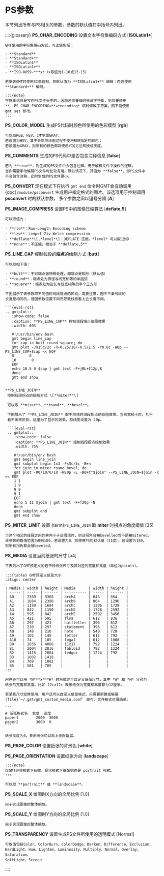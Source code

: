 # PS参数

本节列出所有与PS相关的参数，参数的默认值在中括号内列出。

::::{glossary}
**PS_CHAR_ENCODING**
    设置文本字符集编码方式 \[**ISOLatin1+**\]

    GMT使用的字符集编码方式。可选值包括：

    - **Standard**
    - **Standard+**
    - **ISOLatin1**
    - **ISOLatin1+**
    - **ISO-8859-***x*（x取值为1-10或13-15）

    若安装GMT时使用SI单位制，则默认值为 **ISOLatin1+** 编码；否则使用 **Standard+** 编码。

    :::{note}
    字符集信息是写在PS文件头中的，因而若需要临时修改字符集，则需要使用
    **--PS_CHAR_ENCODING=**=*encoding* 临时修改字符集，而不能使用
    gmt set 修改。
    :::

**PS_COLOR_MODEL**
    生成PS代码时颜色所使用的色彩模型 \[**rgb**\]

    可以取RGB、HSV、CMYK或GRAY。
    若设置为HSV，其不会影响绘图过程中使用RGB指定的颜色；
    若设置为GRAY，则所有的颜色都将使用YIQ方法转换成灰度。

**PS_COMMENTS**
    生成的PS代码中是否包含注释信息 \[**false**\]

    若为 **true**，则生成的PS文件中会包含注释，用于解释文件中操作的逻辑，
    当你需要手动编辑PS文件时比较有用。默认情况下，其值为 **false**，即PS文件中
    不会包含注释，此时生成的PS文件更小。

**PS_CONVERT**
    现在模式下在执行 `gmt end` 命令时GMT会自动调用 {doc}`/module/psconvert`
    生成用户指定格式的图片。该选项用于控制调用 **psconvert** 时的默认参数，
    多个参数之间以逗号分隔 \[**A**\]

**PS_IMAGE_COMPRESS**
    设置PS中的图像压缩算法 \[**deflate,5**\]

    可以取值为：

    - **rle**：Run-Length Encoding scheme
    - **lzw**：Lempel-Ziv-Welch compression
    - **deflate**\[,*level*\]：DEFLATE 压缩，*level* 可以取1到9
    - **none**：不压缩，相当于 **deflate,5**

**PS_LINE_CAP**
    控制线段的**端点**的绘制方式 \[**butt**\]

    可以取如下值：

    - **butt**：不对端点做特殊处理，即端点是矩形（默认值）
    - **round**：端点处为直径与线宽相等的半圆弧
    - **square**：端点处为边长与线宽相等的半个正方形

    下图展示了该参数取不同值时线段端点的区别。需要注意，图中三条线段的
    长度是相同的，但因参数设置不同而导致线段看上去长度不同。

    ```{eval-rst}
    .. gmtplot::
       :show-code: false
       :caption: **PS_LINE_CAP** 控制线段端点绘图效果
       :width: 60%

       #!/usr/bin/env bash
       gmt begin line_cap
       for cap in butt round square; do
       gmt plot -JX15c/2c -R-0.25/16/-0.5/1.5 -Y0.8c -W8p --PS_LINE_CAP=$cap << EOF
       0       0
       10       0
       EOF
       echo 10.5 0 $cap | gmt text -F+jML+f12p,8
       done
       gmt end show
   ```

**PS_LINE_JOIN**
    控制线段拐点的绘制方式 \[**miter**\]

    可以取 **miter**、**round**、**bevel**。

    下图展示了 **PS_LINE_JOIN** 取不同值时线段拐点的绘图效果。当线宽较小时，几乎
    看不出来区别，这里为了显示的效果，将线宽设置为 20p。

    ```{eval-rst}
    .. gmtplot::
       :show-code: false
       :caption: **PS_LINE_JOIN** 控制线段拐点绘制效果
       :width: 75%

       #!/usr/bin/env bash
       gmt begin line_join
       gmt subplot begin 1x3 -Fs5c/5c -B+n
       for join in miter round bevel; do
       gmt plot -R0/10/0/10 -W20p -L -B0+t"$join" --PS_LINE_JOIN=$join -c << EOF
       1 1
       1 9
       9 9
       9 1
       EOF
       echo 5 11 $join | gmt text -F+f20p -N
       done
       gmt subplot end
       gmt end show
   ```

**PS_MITER_LIMIT**
    设置 {term}`PS_LINE_JOIN` 取 **miter** 时拐点的角度阈值 \[35\]

    当两个相交的线段之间的夹角小于该阈值时，则该拐角会被bevelled而不是被mitered。
    该参数的取值范围为0到180。若设置为0，则使用PS的默认值（11度），若设置为180，
    则所有拐角都会被beveled。

**PS_MEDIA**
    设置当前纸张的尺寸 \[a4\]

    下表列出了GMT预定义的若干种纸张尺寸及其对应的宽度和高度（单位为points）。

    :::{table} GMT预定义纸张大小
    :align: center

    | Media | width | height | Media      | width | height |
    | ----- | ----- | ------ | ---------- | ----- | ------ |
    | A0    | 2380  | 3368   | archA      | 648   | 864    |
    | A1    | 1684  | 2380   | archB      | 864   | 1296   |
    | A2    | 1190  | 1684   | archC      | 1296  | 1728   |
    | A3    | 842   | 1190   | archD      | 1728  | 2592   |
    | A4    | 595   | 842    | archE      | 2592  | 3456   |
    | A5    | 421   | 595    | flsa       | 612   | 936    |
    | A6    | 297   | 421    | halfletter | 396   | 612    |
    | A7    | 210   | 297    | statement  | 396   | 612    |
    | A8    | 148   | 210    | note       | 540   | 720    |
    | A9    | 105   | 148    | letter     | 612   | 792    |
    | A10   | 74    | 105    | legal      | 612   | 1008   |
    | B0    | 2836  | 4008   | 11x17      | 792   | 1224   |
    | B1    | 2004  | 2836   | tabloid    | 792   | 1224   |
    | B2    | 1418  | 2004   | ledger     | 1224  | 792    |
    | B3    | 1002  | 1418   |            |       |        |
    | B4    | 709   | 1002   |            |       |        |
    | B5    | 501   | 709    |            |       |        |
    :::

    用户还可以用 *W***x***H* 的格式完全自定义纸张尺寸，其中 *W* 和 *H* 分别为
    纸张的宽度和高度。比如 12cx12c 表示纸张为宽度和高度都为12厘米。

    若某些尺寸经常使用，用户还可以自定义纸张格式，只需要新建或编辑
    {file}`~/.gmt/gmt_custom_media.conf` 即可，文件格式也很简单:

    ```
    # 纸张格式名  宽度  高度
    paper1        2000  3000
    paper2        3000  0
    ```

    纸张高度为0，表示纸张可以向上无限延展。

**PS_PAGE_COLOR**
    设置纸张的背景色 \[**white**\]

**PS_PAGE_ORIENTATION**
    设置纸张方向 \[**landscape**\]

    :::{note}
    仅GMT经典模式下有效，现代模式下纸张始终是 portrait 模式。
    :::

    可以取 **portrait** 或 **landscape**。

**PS_SCALE_X**
    绘图时X方向的全局比例 \[1.0\]

    用于实现图像的整体缩放。

**PS_SCALE_Y**
    绘图时Y方向的全局比例 \[1.0\]

    用于实现图像的整体缩放。

**PS_TRANSPARENCY**
    设置生成PS文件所使用的透明模式 \[Normal\]

    可取值包括Color、ColorBurn、ColorDodge、Darken、Difference、Exclusion、
    HardLight、Hue、Lighten、Luminosity、Multiply、Normal、Overlay、Saturation、
    SoftLight、Screen
::::
